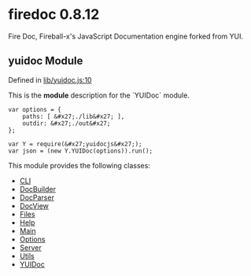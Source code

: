 
# firedoc 0.8.12

Fire Doc, Fireball-x&#x27;s JavaScript Documentation engine forked from YUI.


## yuidoc Module



Defined in [lib/yuidoc.js:10](../files/lib_yuidoc.js.html#l10)



This is the __module__ description for the &#x60;YUIDoc&#x60; module.

    var options = {
        paths: [ &#x27;./lib&#x27; ],
        outdir: &#x27;./out&#x27;
    };

    var Y = require(&#x27;yuidocjs&#x27;);
    var json = (new Y.YUIDoc(options)).run();


This module provides the following classes:
  - [CLI](../classes/CLI.md)
  - [DocBuilder](../classes/DocBuilder.md)
  - [DocParser](../classes/DocParser.md)
  - [DocView](../classes/DocView.md)
  - [Files](../classes/Files.md)
  - [Help](../classes/Help.md)
  - [Main](../classes/Main.md)
  - [Options](../classes/Options.md)
  - [Server](../classes/Server.md)
  - [Utils](../classes/Utils.md)
  - [YUIDoc](../classes/YUIDoc.md)



